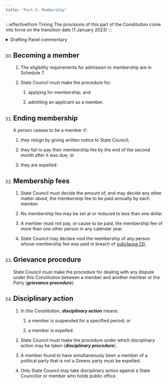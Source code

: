 ```yaml
---
title: "Part 5: Membership"
---
```


:::effectivefrom Timing
The provisions of this part of the Constitution come into force
on the transition date (1 January 2023)
:::

<details>

<summary>Drafting Panel commentary</summary>

<u>At a glance</u>

* Provides for starting and ending membership.

* Allows for membership fees.

* Provides for a grievance procedure.

* Provides for a disciplinary procedure.

<u>Summary and Explanation</u>

Part 5 provides for a membership application process and membership fees (clauses
30 and 32). It also provides, as required by the relevant legislation, that State Council
must establish a procedure to deal with grievances ([clause 33](#grievance-procedure)) and for disciplinary
action ([clause 34](#disciplinary-action)).

It is important to note that the relevant legislation provides that any grievance against
the State Council cannot be dealt with by the State Council itself.

</details>

 
30. ## Becoming a member

    1.  The eligibility requirements for admission to membership are
        in Schedule 7.

    2.  State Council must make the procedure for:

        <subclause-letters>

        1.  applying for membership; and

        2.  admitting an applicant as a member.

        </subclause-letters>

31. ## Ending membership

    A person ceases to be a member if:

    1.  they resign by giving written notice to State Council;

    2.  they fail to pay their membership fee by the end of the second month
    after it was due; or

    3.  they are expelled.



32. ## Membership fees

    1.  State Council must decide the amount of, and may decide any
        other matter about, the membership fee to be paid annually by
        each member.

    2.  No membership fee may be set at or reduced to less than one
        dollar.

    3.  A member must not pay, or cause to be paid, the membership fee
        of more than one other person in any calendar year.

    4.  State Council may declare void the membership of any person
        whose membership fee was paid in breach of [subclause (3)](#32.3).

33. ## Grievance procedure

    State Council must make the procedure for dealing with any dispute under
    this Constitution between a member and another member or the Party
    (***grievance procedure***).

34. ## Disciplinary action

    1.  In this Constitution, ***disciplinary action*** means:

        <subclause-letters>

        1.  a member is suspended for a specified period; or

        2.  a member is expelled.

        </subclause-letters>

    2.  State Council must make the procedure under which disciplinary
        action may be taken (***disciplinary procedure***).

    3.  A member found to have simultaneously been a member of a
        political party that is not a Greens party must be expelled.

    4.  Only State Council may take disciplinary action against a State
        Councillor or member who holds public office.



